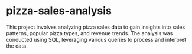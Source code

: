 # pizza-sales-analysis
This project involves analyzing pizza sales data to gain insights into sales patterns, popular pizza types, and revenue trends. The analysis was conducted using SQL, leveraging various queries to process and interpret the data.
